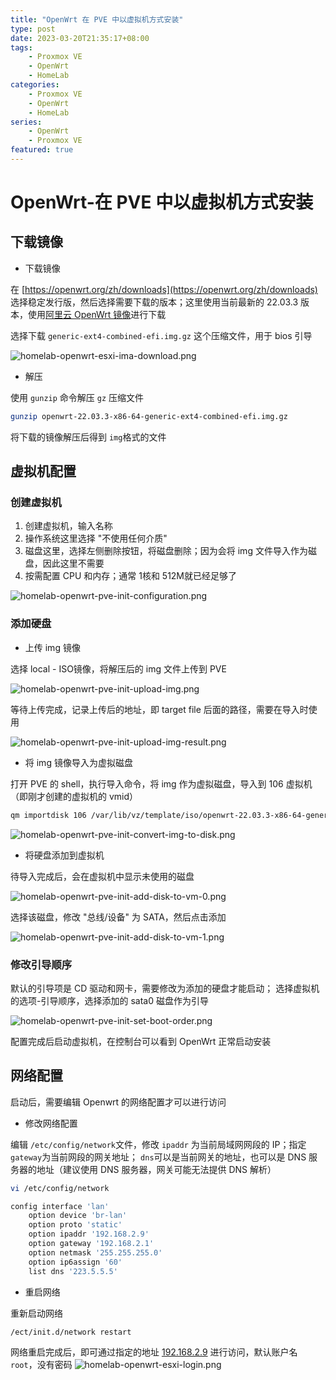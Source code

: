 ```yaml
---
title: "OpenWrt 在 PVE 中以虚拟机方式安装"
type: post
date: 2023-03-20T21:35:17+08:00
tags:
    - Proxmox VE
    - OpenWrt
    - HomeLab
categories: 
    - Proxmox VE
    - OpenWrt
    - HomeLab
series: 
    - OpenWrt
    - Proxmox VE
featured: true  
---
```


# OpenWrt-在 PVE 中以虚拟机方式安装

## 下载镜像

- 下载镜像

在 [https://openwrt.org/zh/downloads](https://openwrt.org/zh/downloads) 选择稳定发行版，然后选择需要下载的版本；这里使用当前最新的 22.03.3 版本，使用[阿里云 OpenWrt 镜像](https://mirrors.aliyun.com/openwrt/)进行下载

选择下载 `generic-ext4-combined-efi.img.gz` 这个压缩文件，用于 bios 引导

![homelab-openwrt-esxi-ima-download.png](https://img.hellowood.dev/picture/homelab-openwrt-esxi-ima-download.png)


- 解压

使用 `gunzip` 命令解压 `gz` 压缩文件

```bash
gunzip openwrt-22.03.3-x86-64-generic-ext4-combined-efi.img.gz
```

将下载的镜像解压后得到 `img`格式的文件


## 虚拟机配置

### 创建虚拟机

1. 创建虚拟机，输入名称
2. 操作系统这里选择 "不使用任何介质"
3. 磁盘这里，选择左侧删除按钮，将磁盘删除；因为会将 img 文件导入作为磁盘，因此这里不需要
4. 按需配置 CPU 和内存；通常 1核和 512M就已经足够了

![homelab-openwrt-pve-init-configuration.png](https://img.hellowood.dev/picture/homelab-openwrt-pve-init-configuration.png)
 
### 添加硬盘 

- 上传 img 镜像

选择 local - ISO镜像，将解压后的 img 文件上传到 PVE

![homelab-openwrt-pve-init-upload-img.png](https://img.hellowood.dev/picture/homelab-openwrt-pve-init-upload-img.png)

等待上传完成，记录上传后的地址，即 target file 后面的路径，需要在导入时使用

![homelab-openwrt-pve-init-upload-img-result.png](https://img.hellowood.dev/picture/homelab-openwrt-pve-init-upload-img-result.png)

- 将 img 镜像导入为虚拟磁盘

打开 PVE 的 shell，执行导入命令，将 img 作为虚拟磁盘，导入到 106 虚拟机（即刚才创建的虚拟机的 vmid）

```bash
qm importdisk 106 /var/lib/vz/template/iso/openwrt-22.03.3-x86-64-generic-ext4-combined-efi.img local-lvm
```

![homelab-openwrt-pve-init-convert-img-to-disk.png](https://img.hellowood.dev/picture/homelab-openwrt-pve-init-convert-img-to-disk.png)

- 将硬盘添加到虚拟机

待导入完成后，会在虚拟机中显示未使用的磁盘

![homelab-openwrt-pve-init-add-disk-to-vm-0.png](https://img.hellowood.dev/picture/homelab-openwrt-pve-init-add-disk-to-vm-0.png)

选择该磁盘，修改 "总线/设备" 为 SATA，然后点击添加

![homelab-openwrt-pve-init-add-disk-to-vm-1.png](https://img.hellowood.dev/picture/homelab-openwrt-pve-init-add-disk-to-vm-1.png)

### 修改引导顺序

默认的引导项是 CD 驱动和网卡，需要修改为添加的硬盘才能启动；
选择虚拟机的选项-引导顺序，选择添加的 sata0 磁盘作为引导

![homelab-openwrt-pve-init-set-boot-order.png](https://img.hellowood.dev/picture/homelab-openwrt-pve-init-set-boot-order.png)

配置完成后启动虚拟机，在控制台可以看到 OpenWrt 正常启动安装

## 网络配置

启动后，需要编辑 Openwrt 的网络配置才可以进行访问

- 修改网络配置 

编辑 `/etc/config/network`文件，修改 `ipaddr` 为当前局域网网段的 IP；指定 `gateway`为当前网段的网关地址； `dns`可以是当前网关的地址，也可以是 DNS 服务器的地址（建议使用 DNS 服务器，网关可能无法提供 DNS 解析）

```bash
vi /etc/config/network
```

```bash
config interface 'lan'
	option device 'br-lan'
	option proto 'static'
	option ipaddr '192.168.2.9'
	option gateway '192.168.2.1'
	option netmask '255.255.255.0'
	option ip6assign '60'
	list dns '223.5.5.5'
```

- 重启网络

重新启动网络

```bash
/ect/init.d/network restart
```

网络重启完成后，即可通过指定的地址 [192.168.2.9](192.168.2.9) 进行访问，默认账户名 `root`，没有密码
![homelab-openwrt-esxi-login.png](https://img.hellowood.dev/picture/homelab-openwrt-esxi-login.png)

